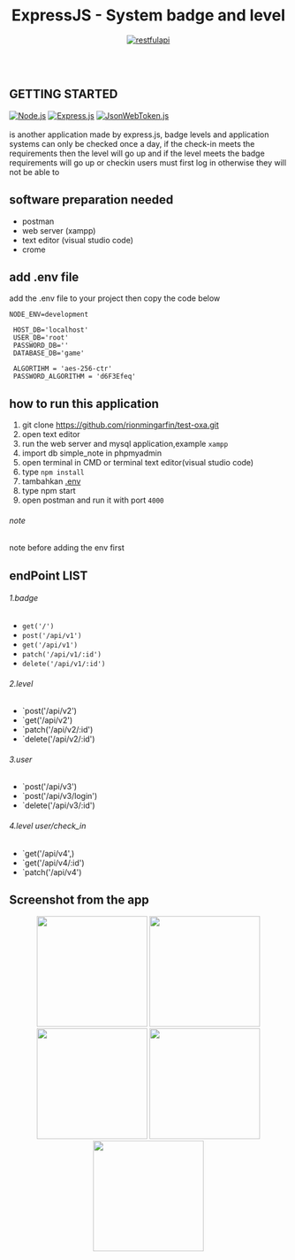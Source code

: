 
<h1 align="center">ExpressJS - System badge and level</h1>

<p align="center">
  <a href="https://nodejs.org/">
    <img alt="restfulapi" title="Restful API" src="https://cdn-images-1.medium.com/max/871/1*d2zLEjERsrs1Rzk_95QU9A.png">
  </a>
</p>
<br>
<br>

## GETTING STARTED
[![Node.js](https://img.shields.io/badge/Node.js-v.10.16-green.svg?style=rounded-square)](https://nodejs.org/)
[![Express.js](https://img.shields.io/badge/Express.js-v.4.17.1-grey.svg?style=rounded-square)](https://expressjs.com/)
[![JsonWebToken.js](https://img.shields.io/badge/JsonWebToken.js-v.8.5.1-orange.svg?style=rounded-square)](https://www.npmjs.com/package/jsonwebtoken)
<br>
<br>
is another application made by express.js,
badge levels and application systems can only be checked once a day, 
if the check-in meets the requirements then the level will go up and if the level meets the badge requirements will go up
or checkin users must first log in otherwise they will not be able to

## software preparation needed
* postman
* web server (xampp)
* text editor (visual studio code) 
* crome

## add .env file
add the .env file to your project then copy the code below

``` 
NODE_ENV=development

 HOST_DB='localhost'
 USER_DB='root'
 PASSWORD_DB=''
 DATABASE_DB='game'

 ALGORTIHM = 'aes-256-ctr'
 PASSWORD_ALGORITHM = 'd6F3Efeq'
 ```

## how to run this application

 1. git clone https://github.com/rionmingarfin/test-oxa.git
 2. open text editor
 3. run the web server and mysql application,example `xampp`
 4. import db simple_note in phpmyadmin
 5. open terminal in CMD or terminal text editor(visual studio code)
 6. type `npm install`
 7. tambahkan [.env](https://github.com/rionmingarfin/test-oxa.git)
 8. type npm start
 9. open postman and run it with port `4000` 

###### note

note before adding the env first

## endPoint LIST

###### 1.badge
- `get('/')`
- `post('/api/v1')`
- `get('/api/v1')`
- `patch('/api/v1/:id')`
- `delete('/api/v1/:id')`

###### 2.level
- `post('/api/v2')
- `get('/api/v2')
- `patch('/api/v2/:id')
- `delete('/api/v2/:id')

###### 3.user
- `post('/api/v3')
- `post('/api/v3/login')
- `delete('/api/v3/:id')


###### 4.level user/check_in
- `get('/api/v4',)
- `get('/api/v4/:id')
- `patch('/api/v4')

## Screenshot from the app
<p align='center'>
  <span>
  <img src='https://user-images.githubusercontent.com/43402837/62673415-966f8700-b9c8-11e9-915e-c9d92050807f.png' width=200 />
  <img src='https://user-images.githubusercontent.com/43402837/62673420-9c656800-b9c8-11e9-9dca-291d5384fd8e.png' width=200 />
  <img src='https://user-images.githubusercontent.com/43402837/62673428-a38c7600-b9c8-11e9-8bab-82179853938f.png' width=200 />
  <img src='https://user-images.githubusercontent.com/43402837/62673443-a8e9c080-b9c8-11e9-8aef-2899db92ed77.png' width=200 />
  <img src='https://user-images.githubusercontent.com/43402837/62673449-aedfa180-b9c8-11e9-9f4c-c607254d7734.png' width=200 />
  </span>
</p>
